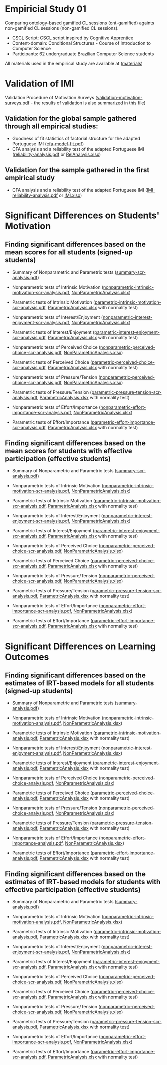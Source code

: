 # Empiricial Study 01

Comparing ontology-based gamified CL sessions (ont-gamified) againts non-gamified CL sessions (non-gamified CL sessions).

* CSCL Script: CSCL script inspired by Cognitive Apprentice
* Content-domain: Conditional Structures - Course of Introduction to Computer Science
* Participants: 62 undergraduate Brazilian Computer Science students

All materials used in the empirical study are available at ([materials](materials/))


# Validation of IMI

Validation Procedure of Motivation Surveys ([validation-motivation-surveys.pdf](../report/validation-motivation-surveys.pdf) - the results of validation is also summarized in this file) 

## Validation for the global sample gathered through all empirical studies:

* Goodness of fit statistics of factorial structure for the adapted Portuguese IMI ([cfa-model-fit.pdf](../report/validation-IMI/cfa-model-fit.pdf))
* CFA analysis and a reliability test of the adapted Portuguese IMI ([reliability-analysis.pdf](../report/validation-IMI/reliability-analysis.pdf) or [RelAnalysis.xlsx](../report/validation-IMI/RelAnalysis.xlsx))

## Validation for the sample gathered in the first empirical study

* CFA analysis and a reliability test of the adapted Portuguese IMI ([IMI-reliability-analysis.pdf](report/latex/IMI-reliability-analysis.pdf) or [IMI.xlsx](report/reliability-analysis/IMI.xlsx))


# Significant Differences on Students' Motivation

## Finding significant differences based on the mean scores for all students (signed-up students)

* Summary of Nonparametric and Parametric tests ([summary-scr-analysis.pdf](report/latex/motivation-signedup/summary-scr-analysis.pdf))

* Nonparametric tests of Intrinsic Motivation ([nonparametric-intrinsic-motivation-scr-analysis.pdf](report/latex/motivation-signedup/nonparametric-intrinsic-motivation-scr-analysis.pdf), [NonParametricAnalysis.xlsx](report/motivation/scr-signedup-participants/intrinsic-motivation/by-Type/NonParametricAnalysis.xlsx))
* Parametric tests of Intrinsic Motivation ([parametric-intrinsic-motivation-scr-analysis.pdf](report/latex/motivation-signedup/parametric-intrinsic-motivation-scr-analysis.pdf), [ParametricAnalysis.xlsx](report/motivation/scr-signedup-participants/intrinsic-motivation/by-Type/ParametricAnalysis.xlsx) with normality test)

* Nonparametric tests of Interest/Enjoyment ([nonparametric-interest-enjoyment-scr-analysis.pdf](report/latex/motivation-signedup/nonparametric-interest-enjoyment-scr-analysis.pdf), [NonParametricAnalysis.xlsx](report/motivation/scr-signedup-participants/interest-enjoyment/by-Type/NonParametricAnalysis.xlsx))
* Parametric tests of Interest/Enjoyment ([parametric-interest-enjoyment-scr-analysis.pdf](report/latex/motivation-signedup/parametric-interest-enjoyment-scr-analysis.pdf), [ParametricAnalysis.xlsx](report/motivation/scr-signedup-participants/interest-enjoyment/by-Type/ParametricAnalysis.xlsx) with normality test)

* Nonparametric tests of Perceived Choice ([nonparametric-perceived-choice-scr-analysis.pdf](report/latex/motivation-signedup/nonparametric-perceived-choice-scr-analysis.pdf), [NonParametricAnalysis.xlsx](report/motivation/scr-signedup-participants/perceived-choice/by-Type/NonParametricAnalysis.xlsx))
* Parametric tests of Perceived Choice ([parametric-perceived-choice-scr-analysis.pdf](report/latex/motivation-signedup/parametric-perceived-choice-scr-analysis.pdf), [ParametricAnalysis.xlsx](report/motivation/scr-signedup-participants/perceived-choice/by-Type/ParametricAnalysis.xlsx) with normality test)

* Nonparametric tests of Pressure/Tension ([nonparametric-perceived-choice-scr-analysis.pdf](report/latex/motivation-signedup/nonparametric-pressure-tension-scr-analysis.pdf), [NonParametricAnalysis.xlsx](report/motivation/scr-signedup-participants/pressure-tension/by-Type/NonParametricAnalysis.xlsx))
* Parametric tests of Pressure/Tension ([parametric-pressure-tension-scr-analysis.pdf](report/latex/motivation-signedup/parametric-pressure-tension-scr-analysis.pdf), [ParametricAnalysis.xlsx](report/motivation/scr-signedup-participants/pressure-tension/by-Type/ParametricAnalysis.xlsx) with normality test)

* Nonparametric tests of Effort/Importance ([nonparametric-effort-importance-scr-analysis.pdf](report/latex/motivation-signedup/nonparametric-effort-importance-scr-analysis.pdf), [NonParametricAnalysis.xlsx](report/motivation/scr-signedup-participants/effort-importance/by-Type/NonParametricAnalysis.xlsx))
* Parametric tests of Effort/Importance ([parametric-effort-importance-scr-analysis.pdf](report/latex/motivation-signedup/parametric-effort-importance-scr-analysis.pdf), [ParametricAnalysis.xlsx](report/motivation/scr-signedup-participants/effort-importance/by-Type/ParametricAnalysis.xlsx) with normality test)

## Finding significant differences based on the mean scores for students with effective participation (effective students)

* Summary of Nonparametric and Parametric tests ([summary-scr-analysis.pdf](report/latex/motivation-effective/summary-scr-analysis.pdf))

* Nonparametric tests of Intrinsic Motivation ([nonparametric-intrinsic-motivation-scr-analysis.pdf](report/latex/motivation-effective/nonparametric-intrinsic-motivation-scr-analysis.pdf), [NonParametricAnalysis.xlsx](report/motivation/scr-effective-participants/intrinsic-motivation/by-Type/NonParametricAnalysis.xlsx))
* Parametric tests of Intrinsic Motivation ([parametric-intrinsic-motivation-scr-analysis.pdf](report/latex/motivation-effective/parametric-intrinsic-motivation-scr-analysis.pdf), [ParametricAnalysis.xlsx](report/motivation/scr-effective-participants/intrinsic-motivation/by-Type/ParametricAnalysis.xlsx) with normality test)

* Nonparametric tests of Interest/Enjoyment ([nonparametric-interest-enjoyment-scr-analysis.pdf](report/latex/motivation-effective/nonparametric-interest-enjoyment-scr-analysis.pdf), [NonParametricAnalysis.xlsx](report/motivation/scr-effective-participants/interest-enjoyment/by-Type/NonParametricAnalysis.xlsx))
* Parametric tests of Interest/Enjoyment ([parametric-interest-enjoyment-scr-analysis.pdf](report/latex/motivation-effective/parametric-interest-enjoyment-scr-analysis.pdf), [ParametricAnalysis.xlsx](report/motivation/scr-effective-participants/interest-enjoyment/by-Type/ParametricAnalysis.xlsx) with normality test)

* Nonparametric tests of Perceived Choice ([nonparametric-perceived-choice-scr-analysis.pdf](report/latex/motivation-effective/nonparametric-perceived-choice-scr-analysis.pdf), [NonParametricAnalysis.xlsx](report/motivation/scr-effective-participants/perceived-choice/by-Type/NonParametricAnalysis.xlsx))
* Parametric tests of Perceived Choice ([parametric-perceived-choice-scr-analysis.pdf](report/latex/motivation-effective/parametric-perceived-choice-scr-analysis.pdf), [ParametricAnalysis.xlsx](report/motivation/scr-effective-participants/perceived-choice/by-Type/ParametricAnalysis.xlsx) with normality test)

* Nonparametric tests of Pressure/Tension ([nonparametric-perceived-choice-scr-analysis.pdf](report/latex/motivation-effective/nonparametric-pressure-tension-scr-analysis.pdf), [NonParametricAnalysis.xlsx](report/motivation/scr-effective-participants/pressure-tension/by-Type/NonParametricAnalysis.xlsx))
* Parametric tests of Pressure/Tension ([parametric-pressure-tension-scr-analysis.pdf](report/latex/motivation-effective/parametric-pressure-tension-scr-analysis.pdf), [ParametricAnalysis.xlsx](report/motivation/scr-effective-participants/pressure-tension/by-Type/ParametricAnalysis.xlsx) with normality test)

* Nonparametric tests of Effort/Importance ([nonparametric-effort-importance-scr-analysis.pdf](report/latex/motivation-effective/nonparametric-effort-importance-scr-analysis.pdf), [NonParametricAnalysis.xlsx](report/motivation/scr-effective-participants/effort-importance/by-Type/NonParametricAnalysis.xlsx))
* Parametric tests of Effort/Importance ([parametric-effort-importance-scr-analysis.pdf](report/latex/motivation-effective/parametric-effort-importance-scr-analysis.pdf), [ParametricAnalysis.xlsx](report/motivation/scr-effective-participants/effort-importance/by-Type/ParametricAnalysis.xlsx) with normality test)

# Significant Differences on Learning Outcomes

## Finding significant differences based on the estimates of IRT-based models for all students (signed-up students)

* Summary of Nonparametric and Parametric tests ([summary-analysis.pdf](report/latex/motivation-signedup/summary-analysis.pdf))

* Nonparametric tests of Intrinsic Motivation ([nonparametric-intrinsic-motivation-analysis.pdf](report/latex/motivation-signedup/nonparametric-intrinsic-motivation-analysis.pdf), [NonParametricAnalysis.xlsx](report/motivation/signedup-participants/intrinsic-motivation/by-Type/NonParametricAnalysis.xlsx))
* Parametric tests of Intrinsic Motivation ([parametric-intrinsic-motivation-analysis.pdf](report/latex/motivation-signedup/parametric-intrinsic-motivation-analysis.pdf), [ParametricAnalysis.xlsx](report/motivation/signedup-participants/intrinsic-motivation/by-Type/ParametricAnalysis.xlsx) with normality test)

* Nonparametric tests of Interest/Enjoyment ([nonparametric-interest-enjoyment-analysis.pdf](report/latex/motivation-signedup/nonparametric-interest-enjoyment-analysis.pdf), [NonParametricAnalysis.xlsx](report/motivation/signedup-participants/interest-enjoyment/by-Type/NonParametricAnalysis.xlsx))
* Parametric tests of Interest/Enjoyment ([parametric-interest-enjoyment-analysis.pdf](report/latex/motivation-signedup/parametric-interest-enjoyment-analysis.pdf), [ParametricAnalysis.xlsx](report/motivation/signedup-participants/interest-enjoyment/by-Type/ParametricAnalysis.xlsx) with normality test)

* Nonparametric tests of Perceived Choice ([nonparametric-perceived-choice-analysis.pdf](report/latex/motivation-signedup/nonparametric-perceived-choice-analysis.pdf), [NonParametricAnalysis.xlsx](report/motivation/signedup-participants/perceived-choice/by-Type/NonParametricAnalysis.xlsx))
* Parametric tests of Perceived Choice ([parametric-perceived-choice-analysis.pdf](report/latex/motivation-signedup/parametric-perceived-choice-analysis.pdf), [ParametricAnalysis.xlsx](report/motivation/signedup-participants/perceived-choice/by-Type/ParametricAnalysis.xlsx) with normality test)

* Nonparametric tests of Pressure/Tension ([nonparametric-perceived-choice-analysis.pdf](report/latex/motivation-signedup/nonparametric-pressure-tension-analysis.pdf), [NonParametricAnalysis.xlsx](report/motivation/signedup-participants/pressure-tension/by-Type/NonParametricAnalysis.xlsx))
* Parametric tests of Pressure/Tension ([parametric-pressure-tension-analysis.pdf](report/latex/motivation-signedup/parametric-pressure-tension-analysis.pdf), [ParametricAnalysis.xlsx](report/motivation/signedup-participants/pressure-tension/by-Type/ParametricAnalysis.xlsx) with normality test)

* Nonparametric tests of Effort/Importance ([nonparametric-effort-importance-analysis.pdf](report/latex/motivation-signedup/nonparametric-effort-importance-analysis.pdf), [NonParametricAnalysis.xlsx](report/motivation/signedup-participants/effort-importance/by-Type/NonParametricAnalysis.xlsx))
* Parametric tests of Effort/Importance ([parametric-effort-importance-analysis.pdf](report/latex/motivation-signedup/parametric-effort-importance-analysis.pdf), [ParametricAnalysis.xlsx](report/motivation/signedup-participants/effort-importance/by-Type/ParametricAnalysis.xlsx) with normality test)

## Finding significant differences based on the estimates of IRT-based models for students with effective participation (effective students)

* Summary of Nonparametric and Parametric tests ([summary-analysis.pdf](report/latex/motivation-effective/summary-analysis.pdf))

* Nonparametric tests of Intrinsic Motivation ([nonparametric-intrinsic-motivation-analysis.pdf](report/latex/motivation-effective/nonparametric-intrinsic-motivation-analysis.pdf), [NonParametricAnalysis.xlsx](report/motivation/effective-participants/intrinsic-motivation/by-Type/NonParametricAnalysis.xlsx))
* Parametric tests of Intrinsic Motivation ([parametric-intrinsic-motivation-analysis.pdf](report/latex/motivation-effective/parametric-intrinsic-motivation-analysis.pdf), [ParametricAnalysis.xlsx](report/motivation/effective-participants/intrinsic-motivation/by-Type/ParametricAnalysis.xlsx) with normality test)

* Nonparametric tests of Interest/Enjoyment ([nonparametric-interest-enjoyment-scr-analysis.pdf](report/latex/motivation-effective/nonparametric-interest-enjoyment-scr-analysis.pdf), [NonParametricAnalysis.xlsx](report/motivation/scr-effective-participants/interest-enjoyment/by-Type/NonParametricAnalysis.xlsx))
* Parametric tests of Interest/Enjoyment ([parametric-interest-enjoyment-scr-analysis.pdf](report/latex/motivation-effective/parametric-interest-enjoyment-scr-analysis.pdf), [ParametricAnalysis.xlsx](report/motivation/scr-effective-participants/interest-enjoyment/by-Type/ParametricAnalysis.xlsx) with normality test)

* Nonparametric tests of Perceived Choice ([nonparametric-perceived-choice-scr-analysis.pdf](report/latex/motivation-effective/nonparametric-perceived-choice-scr-analysis.pdf), [NonParametricAnalysis.xlsx](report/motivation/scr-effective-participants/perceived-choice/by-Type/NonParametricAnalysis.xlsx))
* Parametric tests of Perceived Choice ([parametric-perceived-choice-scr-analysis.pdf](report/latex/motivation-effective/parametric-perceived-choice-scr-analysis.pdf), [ParametricAnalysis.xlsx](report/motivation/scr-effective-participants/perceived-choice/by-Type/ParametricAnalysis.xlsx) with normality test)

* Nonparametric tests of Pressure/Tension ([nonparametric-perceived-choice-scr-analysis.pdf](report/latex/motivation-effective/nonparametric-pressure-tension-scr-analysis.pdf), [NonParametricAnalysis.xlsx](report/motivation/scr-effective-participants/pressure-tension/by-Type/NonParametricAnalysis.xlsx))
* Parametric tests of Pressure/Tension ([parametric-pressure-tension-scr-analysis.pdf](report/latex/motivation-effective/parametric-pressure-tension-scr-analysis.pdf), [ParametricAnalysis.xlsx](report/motivation/scr-effective-participants/pressure-tension/by-Type/ParametricAnalysis.xlsx) with normality test)

* Nonparametric tests of Effort/Importance ([nonparametric-effort-importance-scr-analysis.pdf](report/latex/motivation-effective/nonparametric-effort-importance-scr-analysis.pdf), [NonParametricAnalysis.xlsx](report/motivation/scr-effective-participants/effort-importance/by-Type/NonParametricAnalysis.xlsx))
* Parametric tests of Effort/Importance ([parametric-effort-importance-scr-analysis.pdf](report/latex/motivation-effective/parametric-effort-importance-scr-analysis.pdf), [ParametricAnalysis.xlsx](report/motivation/scr-effective-participants/effort-importance/by-Type/ParametricAnalysis.xlsx) with normality test)

